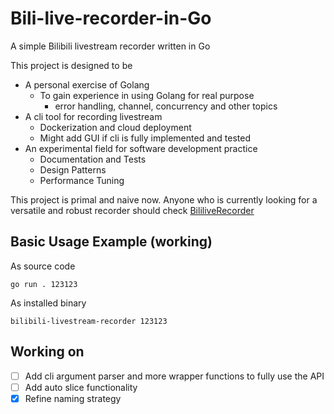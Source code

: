 # Bili-live-recorder-in-Go
A simple Bilibili livestream recorder written in Go

This project is designed to be 

- A personal exercise of Golang
    - To gain experience in using Golang for real purpose
        - error handling, channel, concurrency and other topics
- A cli tool for recording livestream
    - Dockerization and cloud deployment
    - Might add GUI if cli is fully implemented and tested
- An experimental field for software development practice
    - Documentation and Tests
    - Design Patterns
    - Performance Tuning

This project is primal and naive now. Anyone who is currently looking for a versatile and robust recorder should check [BililiveRecorder](https://github.com/Bililive/BililiveRecorder)

## Basic Usage Example (working)
As source code
```
go run . 123123
```

As installed binary
```
bilibili-livestream-recorder 123123
```
## Working on 
- [ ] Add cli argument parser and more wrapper functions to fully use the API
- [ ] Add auto slice functionality
- [x] Refine naming strategy
